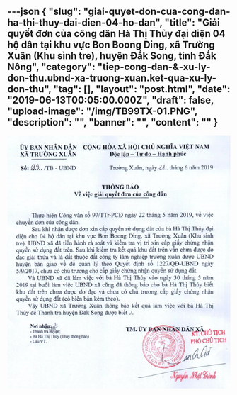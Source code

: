---json
{
    "slug": "giai-quyet-don-cua-cong-dan-ha-thi-thuy-dai-dien-04-ho-dan",
    "title": "Giải quyết đơn của công dân Hà Thị Thủy đại diện 04 hộ dân tại khu vực Bon Boong Ding, xã Trường Xuân (Khu sình tre), huyện Đắk Song, tỉnh Đắk Nông",
    "category": "tiep-cong-dan-&-xu-ly-don-thu.ubnd-xa-truong-xuan.ket-qua-xu-ly-don-thu",
    "tag": [],
    "layout": "post.html",
    "date": "2019-06-13T00:05:00.000Z",
    "draft": false,
    "upload-image": "/img/TB99TX-01.PNG",
    "description": "",
    "banner": "",
    "__content__": ""
}
---
<p><img alt="" src="/img/TB99TX-01.PNG" /></p>
